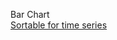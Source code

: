 Bar Chart  
[Sortable for time series](https://github.com/caocscar/d3js-examples/tree/master/bar/sortable_timeseries)
